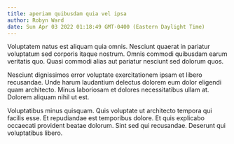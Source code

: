 ```yaml
---
title: aperiam quibusdam quia vel ipsa
author: Robyn Ward
date: Sun Apr 03 2022 01:18:49 GMT-0400 (Eastern Daylight Time)
---
```

Voluptatem natus est aliquam quia omnis. Nesciunt quaerat in pariatur voluptatum sed corporis itaque nostrum. Omnis commodi quibusdam earum veritatis quo. Quasi commodi alias aut pariatur nesciunt sed dolorum quos.

 Nesciunt dignissimos error voluptate exercitationem ipsam et libero recusandae. Unde harum laudantium delectus dolorem eum dolor eligendi quam architecto. Minus laboriosam et dolores necessitatibus ullam at. Dolorem aliquam nihil ut est.

 Voluptatibus minus quisquam. Quis voluptate ut architecto tempora qui facilis esse. Et repudiandae est temporibus dolore. Et quis explicabo occaecati provident beatae dolorum. Sint sed qui recusandae. Deserunt qui voluptatibus libero.